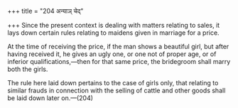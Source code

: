 +++
title = "204 अन्याञ् चेद्"

+++
Since the present context is dealing with matters relating to sales, it
lays down certain rules relating to maidens given in marriage for a
price.

At the time of receiving the price, if the man shows a beautiful girl,
but after having received it, he gives an ugly one, or one not of proper
age, or of inferior qualifications,—then for that same price, the
bridegroom shall marry both the girls.

The rule here laid down pertains to the case of girls only, that
relating to similar frauds in connection with the selling of cattle and
other goods shall be laid down later on.—(204)


